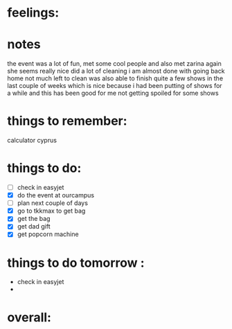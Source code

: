 # feelings:

# notes
the event was a lot of fun, met some cool people and also met zarina again she seems really nice
did a lot of cleaning i am almost done with going back home not much left to clean
was also able to finish quite a few shows in the last couple of weeks which is nice because i had been putting of shows for a while and this has been good for me not getting spoiled for some shows

# things to remember:
calculator cyprus
# things to do:
- [ ] check in easyjet
- [x] do the event at ourcampus 
- [ ] plan next couple of days
- [x] go to tkkmax to get bag
- [x] get the bag 
- [x] get dad gift
- [x] get popcorn machine
# things to do tomorrow :
- check in easyjet
- 
# overall:

